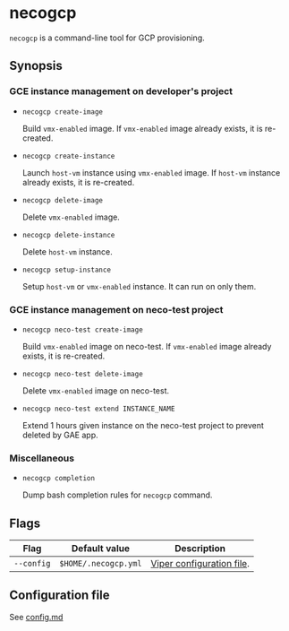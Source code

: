 necogcp
=======

`necogcp` is a command-line tool for GCP provisioning.

Synopsis
--------

### GCE instance management on developer's project

* `necogcp create-image`

    Build `vmx-enabled` image.
    If `vmx-enabled` image already exists, it is re-created.

* `necogcp create-instance`

    Launch `host-vm` instance using `vmx-enabled` image.
    If `host-vm` instance already exists, it is re-created.

* `necogcp delete-image`

    Delete `vmx-enabled` image.

* `necogcp delete-instance`

    Delete `host-vm` instance.

* `necogcp setup-instance`

    Setup `host-vm` or `vmx-enabled` instance. It can run on only them.

### GCE instance management on neco-test project

* `necogcp neco-test create-image`

    Build `vmx-enabled` image on neco-test.
    If `vmx-enabled` image already exists, it is re-created.

* `necogcp neco-test delete-image`

    Delete `vmx-enabled` image on neco-test.

* `necogcp neco-test extend INSTANCE_NAME`

    Extend 1 hours given instance on the neco-test project to prevent deleted by GAE app.

### Miscellaneous

* `necogcp completion`

    Dump bash completion rules for `necogcp` command.

Flags
-----

| Flag       | Default value        | Description                                                                      |
| ---------- | -------------------- | -------------------------------------------------------------------------------- |
| `--config` | `$HOME/.necogcp.yml` | [Viper configuration file](https://github.com/spf13/viper#reading-config-files). |

Configuration file
------------------

See [config.md](config.md)
